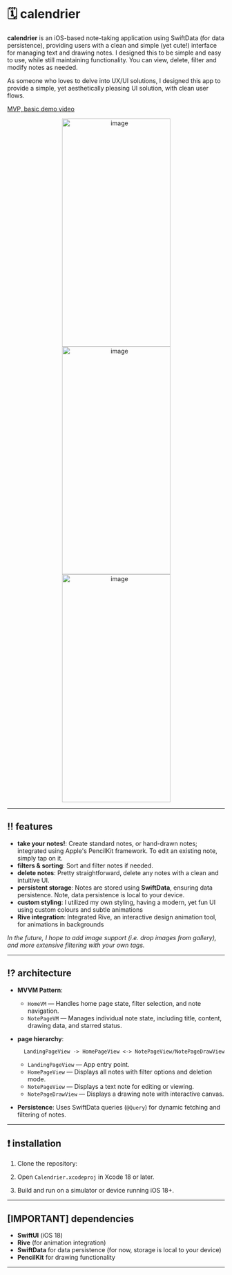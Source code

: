 # 🗓️ calendrier

**calendrier** is an iOS-based note-taking application using SwiftData (for data persistence), providing users with a clean and simple (yet cute!) interface for managing text and drawing notes. I designed this to be simple and easy to use, while still maintaining functionality. You can view, delete, filter and modify notes as needed. 

As someone who loves to delve into UX/UI solutions, I designed this app to provide a simple, yet aesthetically pleasing UI solution, with clean user flows. 

[MVP, basic demo video](https://youtu.be/ZHfvFoAdSMk)

<p align="center">
<img width="251" height="527" alt="image" src="https://github.com/user-attachments/assets/6e7661e8-7664-444c-9c96-8b1e2b3699b9" />
<img width="251" height="527" alt="image" src="https://github.com/user-attachments/assets/67102d19-c07f-4d59-ae61-18ad907e2c71" />
<img width="251" height="527" alt="image" src="https://github.com/user-attachments/assets/1d33acc4-92d0-4eb8-a7ee-cde518f4fe78" />
</p>


---

## ‼️ features

* **take your notes!**: Create standard notes, or hand-drawn notes; integrated using Apple's PencilKit framework. To edit an existing note, simply tap on it.
* **filters & sorting**: Sort and filter notes if needed.
* **delete notes**: Pretty straightforward, delete any notes with a clean and intuitive UI.
* **persistent storage**: Notes are stored using **SwiftData**, ensuring data persistence. Note, data persistence is local to your device.
* **custom styling**: I utilized my own styling, having a modern, yet fun UI using custom colours and subtle animations
* **Rive integration**: Integrated Rive, an interactive design animation tool, for animations in backgrounds

_In the future, I hope to add image support (i.e. drop images from gallery), and more extensive filtering with your own tags._

---

## ⁉️ architecture

* **MVVM Pattern**:

  * `HomeVM` — Handles home page state, filter selection, and note navigation.
  * `NotePageVM` — Manages individual note state, including title, content, drawing data, and starred status.
    
* **page hierarchy**:

  ```
    LandingPageView -> HomePageView <-> NotePageView/NotePageDrawView
  ```
  * `LandingPageView` — App entry point.
  * `HomePageView` — Displays all notes with filter options and deletion mode.
  * `NotePageView` — Displays a text note for editing or viewing.
  * `NotePageDrawView` — Displays a drawing note with interactive canvas.
  
* **Persistence**: Uses SwiftData queries (`@Query`) for dynamic fetching and filtering of notes.

---

## ❗️ installation

  1) Clone the repository:

  2) Open `Calendrier.xcodeproj` in Xcode 18 or later.

  3) Build and run on a simulator or device running iOS 18+.

---

## [IMPORTANT] dependencies

* **SwiftUI** (iOS 18)
* **Rive** (for animation integration)
* **SwiftData** for data persistence (for now, storage is local to your device)
* **PencilKit** for drawing functionality

---
